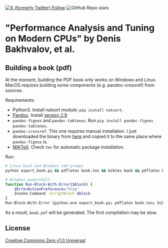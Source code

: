 [![X (formerly Twitter) Follow](https://img.shields.io/twitter/follow/dendibakh)](https://twitter.com/dendibakh)
![GitHub Repo stars](https://img.shields.io/github/stars/dendibakh/perf-book)

# "Performance Analysis and Tuning on Modern CPUs" by Denis Bakhvalov, et al.

## Building a book (pdf)

At the moment, building the PDF book only works on Windows and Linux. MacOS requires building some components (e.g. pandoc-crossref) from sources.

Requirements:

 * Python3. Install natsort module: `pip install natsort`.
 * [Pandoc](https://pandoc.org/installing.html). Install [version 2.9](https://github.com/jgm/pandoc/releases/tag/2.9.2.1)
 * `pandoc-fignos` and `pandoc-tablenos`. Run `pip install pandoc-fignos pandoc-tablenos`.
 * `pandoc-crossref`. This one requires manual installation. I just downloaded the binary from [here](https://github.com/lierdakil/pandoc-crossref/releases/tag/v0.3.6.4) and copied it to the same place where `pandoc-fignos` is.
 * [MiKTeX](https://miktex.org/download). Check `Yes` for automatic package installation.

Run:
```bash
# Linux bash and Windows cmd prompt
python export_book.py && pdflatex book.tex && bibtex book && pdflatex book.tex && pdflatex book.tex

# Windows powershell
function Run-Block-With-Error($block) {
    $ErrorActionPreference="Stop"
    Invoke-Command -ScriptBlock $block
}
Run-Block-With-Error {python.exe export_book.py; pdflatex book.tex; bibtex book; pdflatex book.tex; pdflatex book.tex}
```

As a result, `book.pdf` will be generated. The first compilation may be slow.

## License

[Creative Commons Zero v1.0 Universal](LICENSE)
